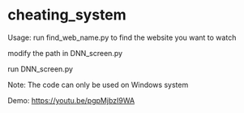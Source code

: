 # cheating_system
Usage:
run find_web_name.py to find the website you want to watch

modify the path in DNN_screen.py

run DNN_screen.py

Note: The code can only be used on Windows system

Demo: https://youtu.be/pgpMjbzI9WA
